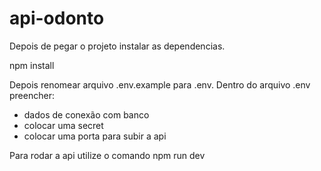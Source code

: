 # api-odonto

Depois de pegar o projeto instalar as dependencias.

npm install

Depois renomear arquivo .env.example para .env. 
Dentro do arquivo .env preencher:
- dados de conexão com banco
- colocar uma secret
- colocar uma porta para subir a api

Para rodar a api utilize o comando npm run dev


